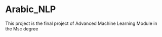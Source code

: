 # Arabic_NLP
This project is the final project of Advanced Machine Learning Module in the Msc degree
